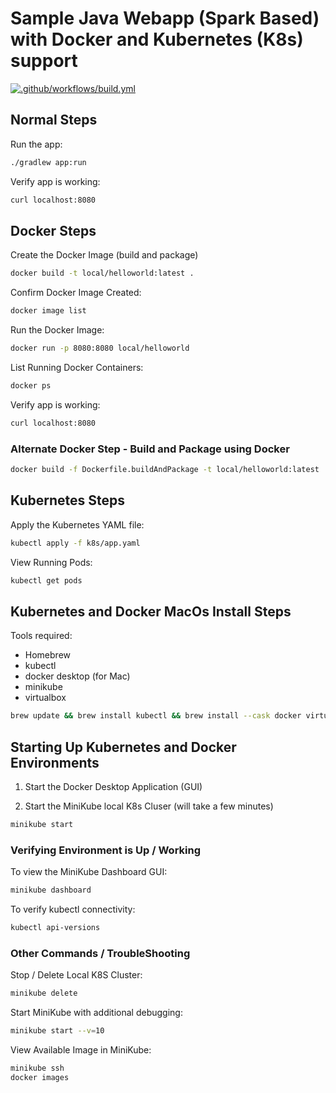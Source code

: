 # Sample Java Webapp (Spark Based) with Docker and Kubernetes (K8s) support
 
[![.github/workflows/build.yml](https://github.com/vicsz/java-k8s-spark-helloworld/actions/workflows/build.yml/badge.svg)](https://github.com/vicsz/java-k8s-spark-helloworldactions/workflows/build.yml)

## Normal Steps

Run the app:

```sh
./gradlew app:run
```

Verify app is working: 

```sh
curl localhost:8080
```

## Docker Steps

Create the Docker Image (build and package)

```sh
docker build -t local/helloworld:latest .
```

Confirm Docker Image Created: 

```sh
docker image list
```

Run the Docker Image:

```sh
docker run -p 8080:8080 local/helloworld
```

List Running Docker Containers:

```sh
docker ps
```

Verify app is working: 

```sh
curl localhost:8080
```

### Alternate Docker Step - Build and Package using Docker

```sh
docker build -f Dockerfile.buildAndPackage -t local/helloworld:latest .
```

## Kubernetes Steps

Apply the Kubernetes YAML file:
```sh
kubectl apply -f k8s/app.yaml
```

View Running Pods:
```sh
kubectl get pods
```

## Kubernetes and Docker MacOs Install Steps

Tools required: 
- Homebrew 
- kubectl
- docker desktop (for Mac)
- minikube
- virtualbox

```sh
brew update && brew install kubectl && brew install --cask docker virtualbox && brew install minikube
```

## Starting Up Kubernetes and Docker Environments

1. Start the Docker Desktop Application (GUI)

2. Start the MiniKube local K8s Cluser (will take a few minutes)
```sh
minikube start 
```

### Verifying Environment is Up / Working

To view the MiniKube Dashboard GUI:
```sh
minikube dashboard
```
To verify kubectl connectivity:
```sh
kubectl api-versions
```

### Other Commands / TroubleShooting

Stop / Delete Local K8S Cluster:
```sh
minikube delete 
```
Start MiniKube with additional debugging:
```sh
minikube start --v=10 
```
View Available Image in MiniKube:
```sh
minikube ssh
docker images
```